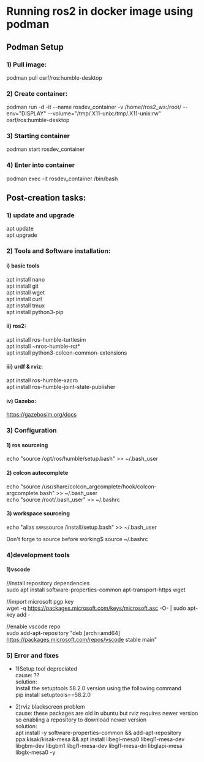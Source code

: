 # Running ros2 in docker image using podman

## Podman Setup

### 1) Pull image:
podman pull osrf/ros:humble-desktop

### 2) Create container:
podman run -d -it --name rosdev_container -v /home/<user-name>/ros2_ws:/root/ --env="DISPLAY" --volume="/tmp/.X11-unix:/tmp/.X11-unix:rw" osrf/ros:humble-desktop

### 3) Starting container
podman start rosdev_container

### 4) Enter into container
podman exec -it rosdev_container /bin/bash

## Post-creation tasks:

### 1) update and upgrade
apt update <br>
apt upgrade 

### 2) Tools and Software installation:

#### i) basic tools 
apt install nano <br>
apt install git <br>
apt install wget <br>
apt install curl <br>
apt install tmux <br>
apt install python3-pip <br>

#### ii) ros2:
apt install ros-humble-turtlesim <br>
apt install ~nros-humble-rqt* <br>
apt install python3-colcon-common-extensions <br>

#### iii) urdf & rviz:
apt install ros-humble-xacro <br>
apt install ros-humble-joint-state-publisher <br>

#### iv) Gazebo:
https://gazebosim.org/docs

### 3) Configuration

#### 1) ros sourceing
echo "source /opt/ros/humble/setup.bash" >> ~/.bash_user

#### 2) colcon autocomplete
echo "source /usr/share/colcon_argcomplete/hook/colcon-argcomplete.bash" >> ~/.bash_user <br>
echo "source /root/.bash_user" >> ~/.bashrc <br>

#### 3) workspace sourceing
echo "alias swssource /install/setup.bash" >> ~/.bash_user

Don't forge to source before working$ source ~/.bashrc

### 4)development tools

#### 1)vscode 
//install repository dependencies <br>
sudo apt install software-properties-common apt-transport-https wget<br>

//import microsoft pgp key <br>
wget -q https://packages.microsoft.com/keys/microsoft.asc -O- | sudo apt-key add - <br>

//enable vscode repo <br>
sudo add-apt-repository "deb [arch=amd64] https://packages.microsoft.com/repos/vscode stable main" <br>


### 5) Error and fixes

* 1)Setup tool depreciated <br> cause: ?? <br> solution: <br> Install the setuptools 58.2.0 version using the following command <br> pip install setuptools==58.2.0 <br>

* 2)rviz blackscreen problem <br> cause: these packages are old in ubuntu but rviz requires newer version so enabling a repository to download newer version <br> solution: <br> apt install -y software-properties-common && add-apt-repository ppa:kisak/kisak-mesa && apt install libegl-mesa0 libegl1-mesa-dev libgbm-dev libgbm1 libgl1-mesa-dev libgl1-mesa-dri libglapi-mesa libglx-mesa0 -y

























